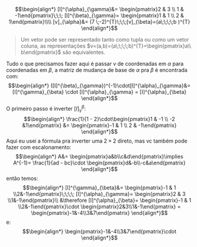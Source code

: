 $$\begin{align*}
[I]^{\alpha}_{\gamma}&= \begin{pmatrix}2 & 3 \\ 1 & -1\end{pmatrix}\;\;\;
[I]^{\beta}_{\gamma}= \begin{pmatrix}1 & 1 \\ 2 & 1\end{pmatrix}\\\\
[v]_{\alpha}&= (7 \;-2)^{T}\;\;\;[v]_{\beta}=(a\;\;\;\;b )^{T}
\end{align*}$$

> Um vetor pode ser representado tanto como tupla ou como um vetor coluna, as representações $v=(a,b)=(a\;\;\;\;b)^{T}=\begin{pmatrix}a\\ b\end{pmatrix}$ são equivalentes.


Tudo o que precisamos fazer aqui é passar $v$ de coordenadas em $\alpha$ para coordenadas em $\beta$,  a matriz de mudança de base de $\alpha$ pra $\beta$ é encontrada com:
$$\begin{align*}
([I]^{\beta}_{\gamma})^{-1}\cdot[I]^{\alpha}_{\gamma}&= [I]^{\gamma}_{\beta} \cdot [I]^{\alpha}_{\gamma} = [I]^{\alpha}_{\beta}
\end{align*}$$
O primeiro passo é inverter $[I]^{\beta}_{\gamma}$: 
$$\begin{align*}
\frac{1}{1 - 2}\cdot\begin{pmatrix}1 & -1 \\ -2 &1\end{pmatrix}
&= \begin{pmatrix}-1 & 1 \\ 2 & -1\end{pmatrix}
\end{align*}$$
Aqui eu usei a fórmula pra inverter uma $2\times2$ direto, mas vc também pode fazer com escalonamento: 
$$\begin{align*}
A&= \begin{pmatrix}a&b\\c&d\end{pmatrix}\implies
A^{-1}= \frac{1}{ad - bc}\cdot \begin{pmatrix}d&-b\\-c&a\end{pmatrix}
\end{align*}$$
então temos:
$$\begin{align*}
[I]^{\gamma}_{\beta}&= \begin{pmatrix}-1 & 1 \\2&-1\end{pmatrix}\;\;\;\;
[I]^{\alpha}_{\gamma}= \begin{pmatrix}2 & 3 \\1&-1\end{pmatrix}\\
&\therefore [I]^{\alpha}_{\beta}= \begin{pmatrix}-1 & 1 \\2&-1\end{pmatrix}\cdot \begin{pmatrix}2&3\\1&-1\end{pmatrix} = \begin{pmatrix}-1&-4\\3&7\end{pmatrix}
\end{align*}$$
e:
$$\begin{align*}
\begin{pmatrix}-1&-4\\3&7\end{pmatrix}\cdot 
\end{align*}$$